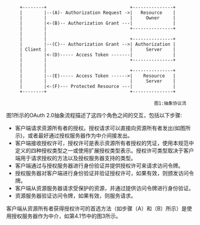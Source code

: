 ```
     +--------+                               +---------------+
     |        |--(A)- Authorization Request ->|   Resource    |
     |        |                               |     Owner     |
     |        |<-(B)-- Authorization Grant ---|               |
     |        |                               +---------------+
     |        |
     |        |                               +---------------+
     |        |--(C)-- Authorization Grant -->| Authorization |
     | Client |                               |     Server    |
     |        |<-(D)----- Access Token -------|               |
     |        |                               +---------------+
     |        |
     |        |                               +---------------+
     |        |--(E)----- Access Token ------>|    Resource   |
     |        |                               |     Server    |
     |        |<-(F)--- Protected Resource ---|               |
     +--------+                               +---------------+
```

                                                           图1:抽象协议流

图1所示的OAuth 2.0抽象流程描述了这四个角色之间的交互，包括以下步骤:

* 客户端请求资源所有者的授权。授权请求可以直接向资源所有者发出\(如图所示\)，或者最好通过授权服务器作为中介间接发出。
* 客户端接收授权许可，授权许可是表示资源所有者授权的凭证，使用本规范中定义的四种授权类型之一或使用扩展授权类型表示。授权许可类型取决于客户端用于请求授权的方法以及授权服务器支持的类型。
* 客户端通过与授权服务器进行身份验证并提供授权许可来请求访问令牌。
* 授权服务器对客户端进行身份验证并验证授权许可，如果有效，则颁发访问令牌。
* 客户端从资源服务器请求受保护的资源，并通过提供访问令牌进行身份验证。
* 资源服务器验证访问令牌，如果有效，则服务请求。

客户端从资源所有者获得授权许可的首选方法（如步骤（A）和（B）所示）是使用授权服务器作为中介，如第4.1节中的图3所示。

